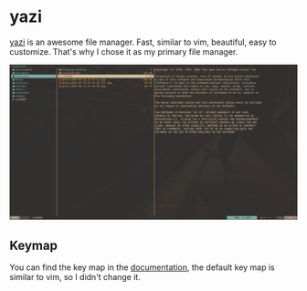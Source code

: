 # yazi

[yazi](https://github.com/sxyazi/yazi/) is an awesome file manager. Fast, similar
to vim, beautiful, easy to customize. That's why I chose it as my primary file
manager.

![yazi](yazi.png "yazi")

## Keymap

You can find the key map in the [documentation](https://yazi-rs.github.io/docs/quick-start/),
the default key map is similar to vim, so I didn't change it.
